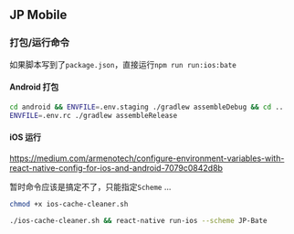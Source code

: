 ## JP Mobile

### 打包/运行命令

如果脚本写到了`package.json`，直接运行`npm run run:ios:bate`

#### Android 打包

```bash
cd android && ENVFILE=.env.staging ./gradlew assembleDebug && cd ..
ENVFILE=.env.rc ./gradlew assembleRelease
```

#### iOS 运行

https://medium.com/armenotech/configure-environment-variables-with-react-native-config-for-ios-and-android-7079c0842d8b

暂时命令应该是搞定不了，只能指定`Scheme` ...

```bash
chmod +x ios-cache-cleaner.sh
```

```bash
./ios-cache-cleaner.sh && react-native run-ios --scheme JP-Bate
```
